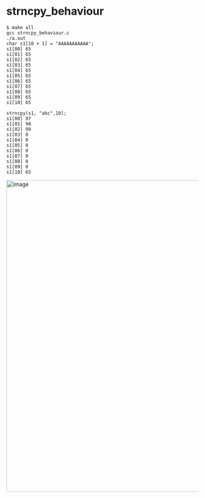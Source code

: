 # strncpy_behaviour

```
$ make all
gcc strncpy_behaviour.c
./a.out
char s1[10 + 1] = "AAAAAAAAAAA";
s1[00] 65
s1[01] 65
s1[02] 65
s1[03] 65
s1[04] 65
s1[05] 65
s1[06] 65
s1[07] 65
s1[08] 65
s1[09] 65
s1[10] 65

strncpy(s1, "abc",10);
s1[00] 97
s1[01] 98
s1[02] 99
s1[03] 0
s1[04] 0
s1[05] 0
s1[06] 0
s1[07] 0
s1[08] 0
s1[09] 0
s1[10] 65
````

<img width="815" alt="image" src="https://user-images.githubusercontent.com/2250378/134701826-1c25c71a-aeb6-41fc-8300-20118f8aa91f.png">
